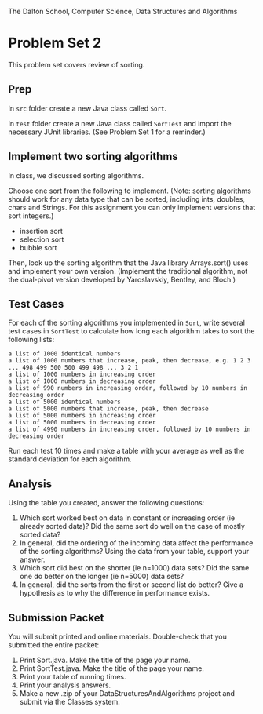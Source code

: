 The Dalton School, Computer Science, Data Structures and Algorithms

# Problem Set 2

This problem set covers review of sorting. 

## Prep
In `src` folder create a new Java class called `Sort`. 

In `test` folder create a new Java class called `SortTest` and import the necessary JUnit libraries. (See Problem Set 1 for a reminder.)

## Implement two  sorting algorithms 
In class, we discussed sorting algorithms. 

Choose one sort from the following to implement. (Note: sorting algorithms should work for any data type that can be sorted, including ints, doubles, chars and Strings. For this assignment you can only implement versions that sort integers.)

* insertion sort
* selection sort
* bubble sort


Then, look up the sorting algorithm that the Java library Arrays.sort() uses and implement your own version. (Implement the traditional algorithm, not the dual-pivot version developed by Yaroslavskiy, Bentley, and Bloch.)


## Test Cases
For each of the sorting algorithms you implemented in `Sort`, write several test cases in `SortTest` to calculate how long each algorithm takes to sort the following lists:
```
a list of 1000 identical numbers
a list of 1000 numbers that increase, peak, then decrease, e.g. 1 2 3 ... 498 499 500 500 499 498 ... 3 2 1
a list of 1000 numbers in increasing order
a list of 1000 numbers in decreasing order
a list of 990 numbers in increasing order, followed by 10 numbers in decreasing order
a list of 5000 identical numbers 
a list of 5000 numbers that increase, peak, then decrease
a list of 5000 numbers in increasing order
a list of 5000 numbers in decreasing order
a list of 4990 numbers in increasing order, followed by 10 numbers in decreasing order
```

Run each test 10 times and make a table with your average as well as the standard deviation for each algorithm. 

## Analysis 
Using the table you created, answer the following questions:

1. Which sort worked best on data in constant or increasing order (ie already sorted data)? Did the same sort do well on the case of mostly sorted data?
2. In general, did the ordering of the incoming data affect the performance of the sorting algorithms? Using the data from your table, support your answer.
3. Which sort did best on the shorter (ie n=1000) data sets? Did the same one do better on the longer (ie n=5000) data sets?
4. In general, did the sorts from the first or second list do better? Give a hypothesis as to why the difference in performance exists.

## Submission Packet
You will submit printed and online materials. Double-check that you submitted the entire packet:
1. Print Sort.java. Make the title of the page your name.
2. Print SortTest.java. Make the title of the page your name.
3. Print your table of running times.
4. Print your analysis answers.
5. Make a new .zip of your DataStructuresAndAlgorithms project and submit via the Classes system.

